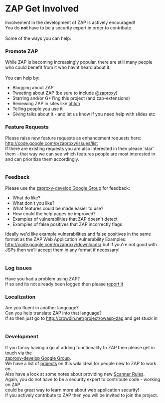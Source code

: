 # ZAP Get Involved
<p>
Involvement in the development of ZAP is actively encouraged!<br>
You do <b>not</b> have to be a security expert in order to contribute.<br>
<br>
Some of the ways you can help:<br>
<p>
<h3>Promote ZAP</h3>
While ZAP is becoming increasingly popular, there are still many people who could benefit from it who havnt heard about it.<br>
<br>
You can help by:<br>
<ul><li>Blogging about ZAP<br>
</li><li>Tweeting about ZAP (be sure to include <a href='https://twitter.com/zaproxy'>@zaproxy</a>)<br>
</li><li>Starring and/or G+1'ing this project (and zap-extensions)<br>
</li><li>Reviewing ZAP in sites like <a href='http://www.ohloh.net/p/zaproxy'>ohloh</a>
</li><li>Telling people you use it<br>
</li><li>Giving talks about it - and let us know if you need help with slides etc</li></ul>

<h3>Feature Requests</h3>
Please raise new feature requests as enhancement requests here: <a href='http://code.google.com/p/zaproxy/issues/list'>http://code.google.com/p/zaproxy/issues/list</a><br>
If there are existing requests you are also interested in then please 'star' them - that way we can see which features people are most interested in and can prioritize them accordingly.<br>
<br>
<h3>Feedback</h3>
Please use the <a href='http://groups.google.com/group/zaproxy-develop'>zaproxy-develop Google Group</a> for feedback:<br>
<ul><li>What do like?<br>
</li><li>What don't you like?<br>
</li><li>What features could be made easier to use?<br>
</li><li>How could the help pages be improved?<br>
</li><li>Examples of vulnerabilities that ZAP doesn't detect<br>
</li><li>Examples of false positives that ZAP incorrectly flags</li></ul>

Ideally we'd like example vulnerabilities and false positives in the same format as the ZAP Web Application Vulnerability Examples: <a href='http://code.google.com/p/zaproxy/downloads/'>http://code.google.com/p/zaproxy/downloads/</a> but if you're not good with JSPs then we'll accept them in any format if necessary!<br>
<br>
<h3>Log issues</h3>
Have you had a problem using ZAP?<br>
If so and its not already been logged then please <a href='https://code.google.com/p/zaproxy/issues/list'>report it</a>

<h3>Localization</h3>
Are you fluent in another language?<br>
Can you help translate ZAP into that language?<br>
If so then just go to <a href='http://crowdin.net/project/owasp-zap'>http://crowdin.net/project/owasp-zap</a> and get stuck in<br>
<br>
<h3>Development</h3>
If you fancy having a go at adding functionality to ZAP then please get in touch via the<br>
<a href='http://groups.google.com/group/zaproxy-develop'>zaproxy-develop Google Group</a>.<br>
We have a list of <a href='http://code.google.com/p/zaproxy/wiki/Projects'>projects</a> on this wiki ideal for people new to ZAP to work on.<br>
Also have a look at some notes about providing new <a href='ScannerRules'>Scanner Rules</a>.<br>
Again, you do not have to be a security expert to contribute code - working on ZAP<br>
could be great way to learn more about web application security!<br>
If you actively contribute to ZAP then you will be invited to join the project.